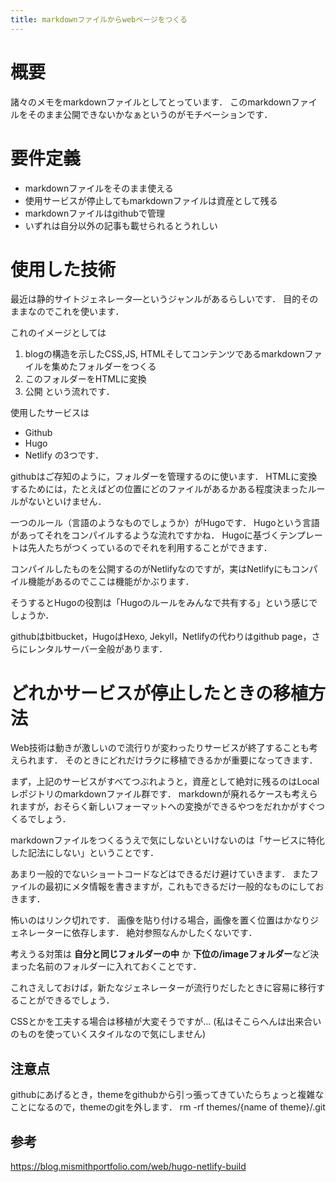 ```yaml
---
title: markdownファイルからwebページをつくる
---
```


# 概要
諸々のメモをmarkdownファイルとしてとっています．
このmarkdownファイルをそのまま公開できないかなぁというのがモチベーションです．

# 要件定義
- markdownファイルをそのまま使える
- 使用サービスが停止してもmarkdownファイルは資産として残る
- markdownファイルはgithubで管理
- いずれは自分以外の記事も載せられるとうれしい

# 使用した技術
最近は静的サイトジェネレータ―というジャンルがあるらしいです．
目的そのままなのでこれを使います．

これのイメージとしては
1. blogの構造を示したCSS,JS, HTMLそしてコンテンツであるmarkdownファイルを集めたフォルダーをつくる
2. このフォルダーをHTMLに変換
3. 公開
という流れです．

使用したサービスは
- Github
- Hugo
- Netlify
の3つです．

githubはご存知のように，フォルダーを管理するのに使います．
HTMLに変換するためには，たとえばどの位置にどのファイルがあるかある程度決まったルールがないといけません．

一つのルール（言語のようなものでしょうか）がHugoです．
Hugoという言語があってそれをコンパイルするような流れですかね．
Hugoに基づくテンプレートは先人たちがつくっているのでそれを利用することができます．

コンパイルしたものを公開するのがNetlifyなのですが，実はNetlifyにもコンパイル機能があるのでここは機能がかぶります．

そうするとHugoの役割は「Hugoのルールをみんなで共有する」という感じでしょうか．

githubはbitbucket，HugoはHexo, Jekyll，Netlifyの代わりはgithub page，さらにレンタルサーバー全般があります．

# どれかサービスが停止したときの移植方法
Web技術は動きが激しいので流行りが変わったりサービスが終了することも考えられます．
そのときにどれだけラクに移植できるかが重要になってきます．

まず，上記のサービスがすべてつぶれようと，資産として絶対に残るのはLocalレポジトリのmarkdownファイル群です．
markdownが廃れるケースも考えられますが，おそらく新しいフォーマットへの変換ができるやつをだれかがすぐつくるでしょう．

markdownファイルをつくるうえで気にしないといけないのは「サービスに特化した記法にしない」ということです．

あまり一般的でないショートコードなどはできるだけ避けていきます．
またファイルの最初にメタ情報を書きますが，これもできるだけ一般的なものにしておきます．

怖いのはリンク切れです．
画像を貼り付ける場合，画像を置く位置はかなりジェネレーターに依存します．
絶対参照なんかしたくないです．

考えうる対策は **自分と同じフォルダーの中** か **下位の/imageフォルダー**など決まった名前のフォルダーに入れておくことです．

これさえしておけば，新たなジェネレーターが流行りだしたときに容易に移行することができるでしょう．

CSSとかを工夫する場合は移植が大変そうですが...
(私はそこらへんは出来合いのものを使っていくスタイルなので気にしません)


## 注意点
githubにあげるとき，themeをgithubから引っ張ってきていたらちょっと複雑なことになるので，themeのgitを外します．
rm -rf themes/{name of theme}/.git


## 参考

https://blog.mismithportfolio.com/web/hugo-netlify-build

